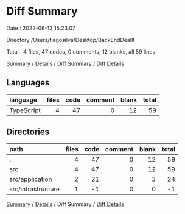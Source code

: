 # Diff Summary

Date : 2022-06-13 15:23:07

Directory /Users/tiagosilva/Desktop/BackEndDealIt

Total : 4 files,  47 codes, 0 comments, 12 blanks, all 59 lines

[Summary](results.md) / [Details](details.md) / Diff Summary / [Diff Details](diff-details.md)

## Languages
| language | files | code | comment | blank | total |
| :--- | ---: | ---: | ---: | ---: | ---: |
| TypeScript | 4 | 47 | 0 | 12 | 59 |

## Directories
| path | files | code | comment | blank | total |
| :--- | ---: | ---: | ---: | ---: | ---: |
| . | 4 | 47 | 0 | 12 | 59 |
| src | 4 | 47 | 0 | 12 | 59 |
| src/application | 2 | 21 | 0 | 3 | 24 |
| src/infrastructure | 1 | -1 | 0 | 0 | -1 |

[Summary](results.md) / [Details](details.md) / Diff Summary / [Diff Details](diff-details.md)